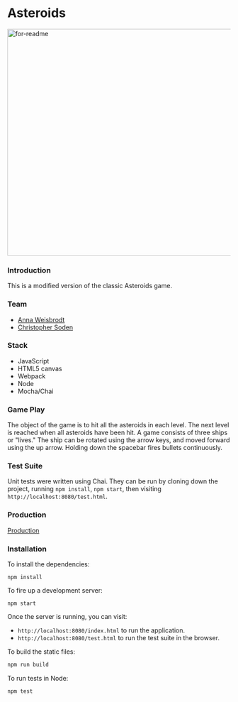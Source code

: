 # Asteroids

<img width="511" alt="for-readme" src="https://cloud.githubusercontent.com/assets/17806544/18110639/6817256a-6ed6-11e6-879a-03dfad456151.png">


### Introduction
This is a modified version of the classic Asteroids game.

### Team
* [Anna Weisbrodt](https://github.com/AnnaCW)
* [Christopher Soden](https://github.com/seeker105)

### Stack
* JavaScript
* HTML5 canvas
* Webpack
* Node
* Mocha/Chai

### Game Play
The object of the game is to hit all the asteroids in each level. The next level is reached when all asteroids have been hit. A game consists of three ships or "lives." The ship can be rotated using the arrow keys, and moved forward using the up arrow. Holding down the spacebar fires bullets continuously.

### Test Suite
Unit tests were written using Chai. They can be run by cloning down the project, running `npm install`, `npm start`, then visiting `http://localhost:8080/test.html`.

### Production

[Production](https://github.com/AnnaCW/asteroids.git)

### Installation

To install the dependencies:

```
npm install
```

To fire up a development server:

```
npm start
```

Once the server is running, you can visit:

* `http://localhost:8080/index.html` to run the application.
* `http://localhost:8080/test.html` to run the test suite in the browser.

To build the static files:

```js
npm run build
```


To run tests in Node:

```js
npm test
```

